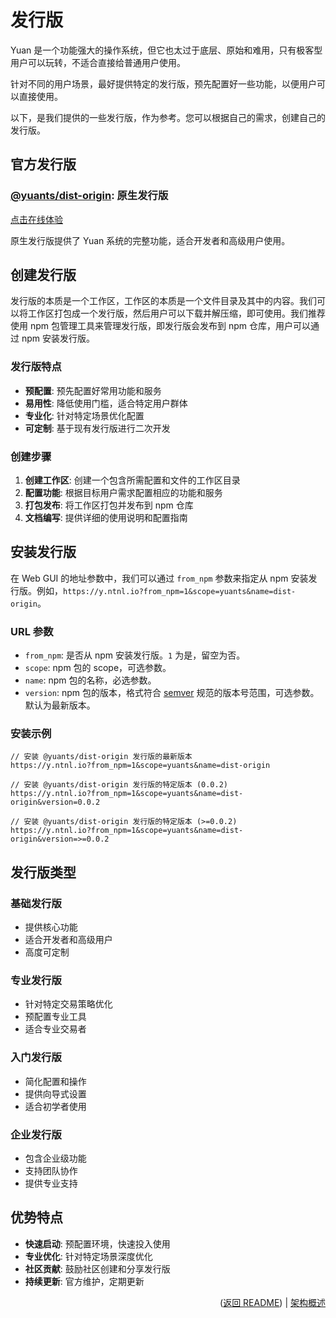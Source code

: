 # 发行版

Yuan 是一个功能强大的操作系统，但它也太过于底层、原始和难用，只有极客型用户可以玩转，不适合直接给普通用户使用。

针对不同的用户场景，最好提供特定的发行版，预先配置好一些功能，以便用户可以直接使用。

以下，是我们提供的一些发行版，作为参考。您可以根据自己的需求，创建自己的发行版。

## 官方发行版

### [@yuants/dist-origin](distributions/origin): 原生发行版

[点击在线体验](https://y.ntnl.io?from_npm=1&scope=yuants&name=dist-origin)

原生发行版提供了 Yuan 系统的完整功能，适合开发者和高级用户使用。

## 创建发行版

发行版的本质是一个工作区，工作区的本质是一个文件目录及其中的内容。我们可以将工作区打包成一个发行版，然后用户可以下载并解压缩，即可使用。我们推荐使用 npm 包管理工具来管理发行版，即发行版会发布到 npm 仓库，用户可以通过 npm 安装发行版。

### 发行版特点

- **预配置**: 预先配置好常用功能和服务
- **易用性**: 降低使用门槛，适合特定用户群体
- **专业化**: 针对特定场景优化配置
- **可定制**: 基于现有发行版进行二次开发

### 创建步骤

1. **创建工作区**: 创建一个包含所需配置和文件的工作区目录
2. **配置功能**: 根据目标用户需求配置相应的功能和服务
3. **打包发布**: 将工作区打包并发布到 npm 仓库
4. **文档编写**: 提供详细的使用说明和配置指南

## 安装发行版

在 Web GUI 的地址参数中，我们可以通过 `from_npm` 参数来指定从 npm 安装发行版。例如，`https://y.ntnl.io?from_npm=1&scope=yuants&name=dist-origin`。

### URL 参数

- `from_npm`: 是否从 npm 安装发行版。`1` 为是，留空为否。
- `scope`: npm 包的 scope，可选参数。
- `name`: npm 包的名称，必选参数。
- `version`: npm 包的版本，格式符合 [semver](https://semver.org/) 规范的版本号范围，可选参数。默认为最新版本。

### 安装示例

```
// 安装 @yuants/dist-origin 发行版的最新版本
https://y.ntnl.io?from_npm=1&scope=yuants&name=dist-origin

// 安装 @yuants/dist-origin 发行版的特定版本 (0.0.2)
https://y.ntnl.io?from_npm=1&scope=yuants&name=dist-origin&version=0.0.2

// 安装 @yuants/dist-origin 发行版的特定版本 (>=0.0.2)
https://y.ntnl.io?from_npm=1&scope=yuants&name=dist-origin&version=>=0.0.2
```

## 发行版类型

### 基础发行版

- 提供核心功能
- 适合开发者和高级用户
- 高度可定制

### 专业发行版

- 针对特定交易策略优化
- 预配置专业工具
- 适合专业交易者

### 入门发行版

- 简化配置和操作
- 提供向导式设置
- 适合初学者使用

### 企业发行版

- 包含企业级功能
- 支持团队协作
- 提供专业支持

## 优势特点

- **快速启动**: 预配置环境，快速投入使用
- **专业优化**: 针对特定场景深度优化
- **社区贡献**: 鼓励社区创建和分享发行版
- **持续更新**: 官方维护，定期更新

<p align="right">(<a href="../../README.zh-Hans.md">返回 README</a>) | <a href="architecture-overview.md">架构概述</a></p>
